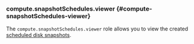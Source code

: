 ### compute.snapshotSchedules.viewer {#compute-snapshotSchedules-viewer}

The `compute.snapshotSchedules.viewer` role allows you to view the created [scheduled disk snapshots](../compute/concepts/snapshot-schedule.md).